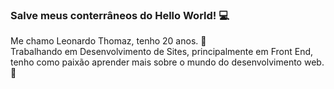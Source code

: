 ### Salve meus conterrâneos do Hello World! :computer:   
Me chamo Leonardo Thomaz, tenho 20 anos. :speech_balloon:   
Trabalhando em Desenvolvimento de Sites, principalmente em Front End, tenho como paixão aprender mais sobre o mundo do desenvolvimento web. :purple_heart:   
